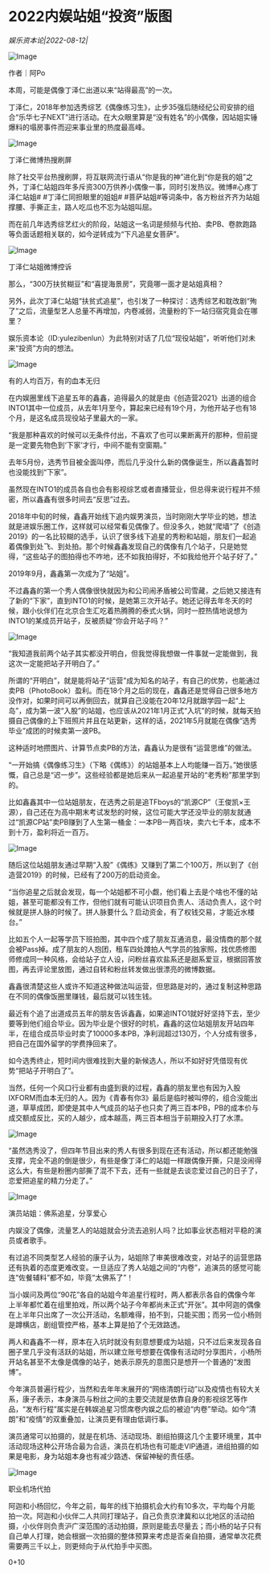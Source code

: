 # 2022内娱站姐“投资”版图

*娱乐资本论|2022-08-12|*

![Image](https://p3-sign.toutiaoimg.com/tos-cn-i-qvj2lq49k0/f46fa5784bdf43e6a7ec424baf8b8cd6~noop.image?_iz=58558&from=article.pc_detail&x-expires=1660887527&x-signature=WZreElGF84ygbhnT88%2BK%2BebfqSM%3D)

作者｜阿Po

本周，可能是偶像丁泽仁出道以来“站得最高”的一次。

丁泽仁，2018年参加选秀综艺《偶像练习生》，止步35强后随经纪公司安排的组合“乐华七子NEXT”进行活动。在大众眼里算是“没有姓名”的小偶像，因站姐实锤爆料的塌房事件而迎来事业里的热度最高峰。

![Image](https://p3-sign.toutiaoimg.com/tos-cn-i-qvj2lq49k0/e946a6fb4f154d2b9957dabad1ce9d2a~noop.image?_iz=58558&from=article.pc_detail&x-expires=1660887527&x-signature=%2FtzjZHAikgsYHuzaCG%2FyoOOn%2FLw%3D)

丁泽仁微博热搜刷屏

除了社交平台热搜刷屏，将互联网流行语从“你是我的神”进化到“你是我的姐”之外，丁泽仁站姐四年多斥资300万供养小偶像一事，同时引发热议。微博#心疼丁泽仁站姐# #丁泽仁同担眼里的姐姐# #菩萨站姐#等词条中，各方粉丝齐齐为站姐撑腰、手撕正主，路人吃瓜也不忘为站姐叫屈。

而在前几年选秀综艺红火的阶段，站姐这一名词是频频与代拍、卖PB、卷款跑路等负面话题相关联的，如今逆转成为“下凡追星女菩萨”。

![Image](https://p3-sign.toutiaoimg.com/tos-cn-i-qvj2lq49k0/617337b889cf4e369ee34d1b0a1e455b~noop.image?_iz=58558&from=article.pc_detail&x-expires=1660887527&x-signature=91ChHGsNfihaBy%2FpiaGxV3L4uBk%3D)

丁泽仁站姐微博控诉

那么，“300万扶贫糊豆”和“喜提海景房”，究竟哪一面才是站姐真相？

另外，此次丁泽仁站姐“扶贫式追星”，也引发了一种探讨：选秀综艺和耽改剧“殉了”之后，流量型艺人总量不再增加，内卷减弱，流量粉的下一站归宿究竟会在哪里？

娱乐资本论（ID:yulezibenlun）为此特别对话了几位“现役站姐”，听听他们对未来“投资”方向的想法。

![Image](https://p3-sign.toutiaoimg.com/tos-cn-i-qvj2lq49k0/f4c00d386aab438a8f1325bb278133c7~noop.image?_iz=58558&from=article.pc_detail&x-expires=1660887527&x-signature=mCxqB4I3FGVZURUUQrGOA7UP5Xc%3D)

有的人均百万，有的血本无归

在内娱圈里线下追星五年的鑫鑫，追得最久的就是由《创造营2021》出道的组合INTO1其中一位成员，从去年1月至今，算起来已经有19个月，为他开站子也有18个月，是这名成员现役站子里最大的一家。

“我是那种喜欢的时候可以无条件付出，不喜欢了也可以果断离开的那种，但前提是一定要先物色到‘下家’才行，中间不能有空窗期。”

去年5月份，选秀节目被全面叫停，而后几乎没什么新的偶像诞生，所以鑫鑫暂时也没能找到“下家”。

虽然现在INTO1的成员各自也会有影视综艺或者直播营业，但总得来说行程并不频密，所以鑫鑫有很多时间去“反思”过去。

2018年中旬的时候，鑫鑫开始线下追内娱男演员，当时刚刚大学毕业的她，想法就是进娱乐圈工作，这样就可以经常看见偶像了。但没多久，她就“爬墙”了《创造2019》的一名比较糊的选手，认识了很多线下追星的秀粉和站姐，朋友们一起追着偶像到处飞、到处拍。那个时候鑫鑫发现自己的偶像有几个站子，只是她觉得，“这些站子的图拍得也不咋地，还不如我拍得好，不如我给他开个站子好了。”

2019年9月，鑫鑫第一次成为了“站姐”。

不过鑫鑫的第一个秀人偶像很快就因为和公司闹矛盾被公司雪藏，之后她又接连有了新的“下家”，直到INTO1的时候，是她第三次开站子。她还记得去年冬天的时候，跟小伙伴们在北京合生汇吃着热腾腾的泰式火锅，同时一腔热情地说想为INTO1的某成员开站子，反被质疑“你会开站子吗？”

![Image](https://p3-sign.toutiaoimg.com/tos-cn-i-qvj2lq49k0/a68b87f2841342c2acf47e8d4d9b18e1~noop.image?_iz=58558&from=article.pc_detail&x-expires=1660887527&x-signature=naoT1V2ppnIzNlHR55fAg0gWiuE%3D)

“我知道我前两个站子其实都没开明白，但我觉得我想做一件事就一定能做到，我这次一定能把站子开明白了。”

所谓的“开明白”，就是能将站子“运营”成为知名的站子，有自己的优势，也能通过卖PB（PhotoBook）盈利。而在18个月之后的现在，鑫鑫还是觉得自己很多地方没作对，如果时间可以再倒回去，就算自己没能在20年12月就跟学园一起“上岛”，成为第一波“入股”的站姐，也应该从2021年1月正式“入坑”的时候，就每天拍摄自己偶像的上下班照片并且在站更新，这样的话，2021年5月就能在偶像“选秀毕业”成团的时候卖第一波PB。

这种适时地攒图片、计算节点卖PB的方法，鑫鑫认为是很有“运营思维”的做法。

“一开始搞《偶像练习生》（下略《偶练》）的站姐基本上人均能赚一百万。”她很感慨，自己总是“迟一步”。这些经验都是她后来从一起追星开站的“老秀粉”那里学到的。

比如鑫鑫其中一位站姐朋友，在选秀之前是追TFboys的“凯源CP”（王俊凯×王源），自己还在为高中期末考试发愁的时候，这位可能大学还没毕业的朋友就通过“凯源CP站”卖PB赚到了人生第一桶金：一本PB一两百块，卖六七千本，成本不到十万，盈利将近一百万。

![Image](https://p3-sign.toutiaoimg.com/tos-cn-i-qvj2lq49k0/abb2355bdf4f4b738b06d86fc0e71feb~noop.image?_iz=58558&from=article.pc_detail&x-expires=1660887527&x-signature=ZXe5k6RL0U9s2koSfsHzTLyvyvc%3D)

随后这位站姐朋友通过早期“入股”《偶练》又赚到了第二个100万，所以到了《创造营2019》的时候，已经有了200万的启动资金。

“当你追星之后就会发现，每一个站姐都不可小觑，他们看上去是个啥也不懂的站姐，甚至可能都没有工作，但他们就有可能认识项目负责人、活动负责人，这个时候就是拼人脉的时候了。拼人脉要什么？启动资金，有了权钱交易，才能近水楼台。”

比如五个人一起等学员下班拍图，其中四个成了朋友互通消息，最没情商的那个就会被Pass掉。成了朋友的人抱团，租车四处蹲拍人气学员的独家照，找优质修图师修成同一种风格，会给站子立人设，问粉丝喜欢盐系还是甜系爱豆，根据回答放图，再去评论里放图，通过自转和粉丝转发做出很漂亮的微博数据。

鑫鑫很清楚这些人或许不知道这种做法叫运营，但思路是对的，通过复制这种思路在不同的偶像饭圈里赚钱，最后就可以钱生钱。

最近有个追了出道成员五年的朋友告诉鑫鑫，如果追INTO1就好好坚持下去，至少要等到他们组合毕业。因为毕业是个很好的时机，鑫鑫的这位站姐朋友开站四年半，在组合成员毕业时卖了10000多本PB，净利润超过130万，个人分成有很多，把自己在国外留学的学费挣回来了。

如今选秀终止，短时间内很难找到大量的新候选人，所以不如好好凭借现有优势“把站子开明白了”。

当然，任何一个风口行业都有由盛到衰的过程，鑫鑫的朋友里也有因为入股IXFORM而血本无归的人。因为《青春有你3》最后是临时被叫停的，组合没能出道，草草成团，即使是其中人气成员的站子也只卖了两三百本PB，PB的成本价与成交额成反比，买的人越少，成本越高，两三百本相当于前期投入打了水漂。

![Image](https://p3-sign.toutiaoimg.com/tos-cn-i-qvj2lq49k0/e9969534f89b40c9b45be45bbbe68f32~noop.image?_iz=58558&from=article.pc_detail&x-expires=1660887527&x-signature=l366r4k0OGjDIv965Gw9Fn6qNeg%3D)

“虽然选秀没了，但四年节目出来的秀人有很多到现在还有活动，所以都还能勉强支撑，完全不追的倒是很少，有些是像丁泽仁的站姐一样跟偶像开撕，只是没闹得这么大，有些是粉圈内部撕了混不下去，还有一些就是去谈恋爱过自己的日子了，恋爱把追星的精力分走了。”

![Image](https://p3-sign.toutiaoimg.com/tos-cn-i-qvj2lq49k0/f06ff4171f1c49989bb3760b2a00328c~noop.image?_iz=58558&from=article.pc_detail&x-expires=1660887527&x-signature=gUdcECAtlqoVVZ065mwesIcPZ9o%3D)

演员站姐：佛系追星，分享爱心

内娱没了偶像，流量艺人的站姐就会分流去追别人吗？比如事业状态相对平稳的演员或者歌手。

有过追不同类型艺人经验的康子认为，站姐除了审美很难改变，对站子的运营思路还有执着的态度更难改变。一旦适应了秀人站姐之间的“内卷”，追演员的感觉可能连“佐餐辅料”都不如，毕竟“太佛系了”！

当小娱问及两位“90花”各自的站姐今年追星行程时，两人都表示各自的偶像今年上半年都忙着在组里拍戏，所以两个站子今年都尚未正式“开张”。其中阿迦的偶像在上半年只出席了一次公开活动，名额难得，拍不到，只能买图；而另一位小杨则是蹲横店，剧组管控严格，基本上算是拍了个无效路透。

两人和鑫鑫不一样，原本在入坑时就没有刻意想要成为站姐，只不过后来发现各自圈子里几乎没有活跃的站姐，所以建立账号想要在偶像有活动时分享图片，小杨所开站名甚至不太像是偶像的站子，她表示原先的意图只是想开一个普通的“发图博”。

今年演员普遍行程少，当然和去年年末展开的“网络清朗行动”以及疫情也有较大关系，康子表示，本身演员与粉丝之间的主要交流就是依靠自身的影视综艺等作品，“发布行程”属实是在韩娱追星习惯席卷内娱之后的被迫“内卷”举动。如今“清朗”和“疫情”的双重叠加，让演员更有理由低调行事。

演员通常可以拍摄的，就是在机场、活动现场、剧组拍摄这几个主要环境里，其中活动现场这种公开场合最为合适，演员在机场也有可能走VIP通道，进组拍摄的如果是电影，身为站姐本身也有减少路透、保留神秘的责任感。

![Image](https://p3-sign.toutiaoimg.com/tos-cn-i-qvj2lq49k0/d6b3d00391174356895a47a28c6a1487~noop.image?_iz=58558&from=article.pc_detail&x-expires=1660887527&x-signature=yHZnz5k3G4hTuRvqlkcx9yT%2BHgk%3D)

职业机场代拍

阿迦和小杨回忆，今年之前，每年的线下拍摄机会大约有10多次，平均每个月能拍一次。阿迦和小伙伴二人共同打理站子，自己负责京津冀和以北地区的活动拍摄，小伙伴则负责沪广深范围的活动拍摄，原则是能去尽量去；而小杨的站子只有自己单人打理，她会根据一次拍摄的整体预算来考虑是否亲自拍摄，通常单次花费需要两三千以上，则更倾向于从代拍手中买图。

0+10

